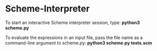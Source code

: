 # Scheme-Interpreter

To start an interactive Scheme interpreter session, type:
**python3 scheme.py**

To evaluate the expressions in an input file, pass the file name as a command-line argument to scheme.py:
**python3 scheme.py tests.scm**
